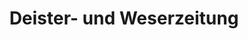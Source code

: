 ---
title: "Deister- und Weserzeitung"
url: /bodenwerder/deister-und-weserzeitung/
shop: Schreibwaren
---